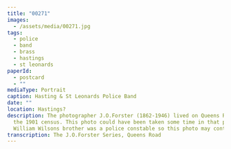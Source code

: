 ```yaml
---
title: "00271"
images:
  - /assets/media/00271.jpg
tags:
  - police
  - band
  - brass
  - hastings
  - st leonards
paperId:
  - postcard
  - ""
mediaType: Portrait
caption: Hasting & St Leonards Police Band
date: ""
location: Hastings?
description: The photographer J.O.Forster (1862-1946) lived on Queens Road in
  the 1901 census. This photo could have been taken some time in that period.
  William Wilsons brother was a police constable so this photo may contain him.
transcription: The J.O.Forster Series, Queens Road
---
```

